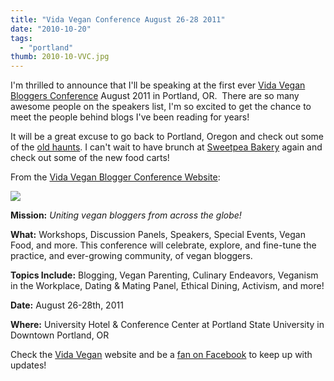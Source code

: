 ```yaml
---
title: "Vida Vegan Conference August 26-28 2011"
date: "2010-10-20"
tags:
  - "portland"
thumb: 2010-10-VVC.jpg
---
```


I'm thrilled to announce that I'll be speaking at the first ever [Vida Vegan Bloggers Conference](http://vidavegancon.com/) August 2011 in Portland, OR.  There are so many awesome people on the speakers list, I'm so excited to get the chance to meet the people behind blogs I've been reading for years!  

It will be a great excuse to go back to Portland, Oregon and check out some of the [old haunts](http://blog.prairievegan.com/search/label/portland). I can't wait to have brunch at [Sweetpea Bakery](http://sweetpeabaking.com/) again and check out some of the new food carts!  

From the [Vida Vegan Blogger Conference Website](http://vidavegancon.com/about-2/):  


[![](images/vida.gif)](http://2.bp.blogspot.com/_a3BjNSyuA3I/TL8c8tiiMTI/AAAAAAAAJsk/PzhCmibjLRY/s1600/vida.gif)


**Mission:** _Uniting vegan bloggers from across the globe!_  

**What:** Workshops, Discussion Panels, Speakers, Special Events, Vegan Food, and more. This conference will celebrate, explore, and fine-tune the practice, and ever-growing community, of vegan bloggers.  


**Topics Include:** Blogging, Vegan Parenting, Culinary Endeavors, Veganism in the Workplace, Dating & Mating Panel, Ethical Dining, Activism, and more!  

**Date:** August 26-28th, 2011  


**Where:** University Hotel & Conference Center at Portland State University in Downtown Portland, OR  

Check the [Vida Vegan](http://vidavegancon.com/) website and be a [fan on Facebook](http://www.facebook.com/VidaVeganCon) to keep up with updates!

